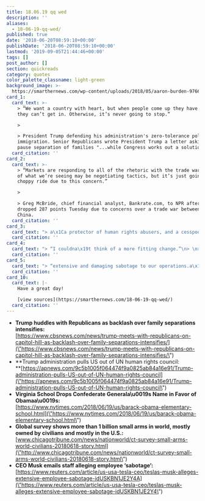 ```yaml
---
title: 18.06.19 qq wed
description: ''
aliases:
  - 18-06-19-qq-wed/
published: true
date: '2018-06-20T08:59:10+00:00'
publishDate: '2018-06-20T08:59:10+00:00'
lastmod: '2019-09-05T21:44:46+00:00'
tags: []
post_author: []
section: quickreads
category: quotes
color_palette_classname: light-green
background_image: >-
  https://smarthernews.com/wp-content/uploads/2018/05/aaron-burden-97663-unsplash-scaled-e1592171934379.jpg
card_1:
  card_text: >-
    > “We want a country with heart, but when people come up they have to know
    they can’t get in. Otherwise, it’s never going to stop.”

    > 

    > President Trump defending his administration's zero-tolerance policy on
    immigration. Senior Republicans wrote President Trump a letter asking him to
    pause separation of families "...while Congress works out a solution."
  card_citation: ''
card_2:
  card_text: >-
    > “Markets are responding to all of the rhetoric with the trade war. A lot
    of what we’re seeing may be negotiating tactics, but it’s just going to be a
    choppy ride due to this concern.”

    > 

    > Greg McBride, chief financial analyst, Bankrate.com, to NPR after the Dow
    dropped 287 points Tuesday due to concerns over a trade war between USA and
    China.
  card_citation: ''
card_3:
  card_text: "> a\x1Ca protector of human rights abusers, and a cesspool of political bias.a\x1D\n> \n> U.N. Ambassador Nikki Haley describing the U.N. Human Rights Council after withdrawing the U.S. from the 47-member council. She blasted the council for a\x1Cits chronic bias against Israela\x1D & the fact that its membership includes accused human rights abusers like China, Cuba, Venezuela & Congo."
  card_citation: ''
card_4:
  card_text: "> “I couldna\x19t think of a more fitting change.”\n> \n> Jason Kamras, Richmond superintendent after the board's vote to change a Virginia school's name to Barack Obama Elementary. The school, which is 90% black, was originally named for Confederate general J.E.B. Stuart."
  card_citation: ''
card_5:
  card_text: "> “extensive and damaging sabotage to our operations.a\x1D\n> \n> Elon Musk in an email seen by Reuters discussing an unnamed Tesla employee who was allegedly making unspecified code changes to its manufacturing operating system & sending what the email said was sensitive Tesla data to unnamed third parties. The disgruntled employee was reportedly passed over for a promotion."
  card_citation: ''
card_10:
  card_text: |-
    Have a great day!

    [view sources](https://smarthernews.com/18-06-19-qq-wed/)
  card_citation: ''
---
```

*   **Trump huddles with Republicans as backlash over family separations intensifies:**  
    [https://www.cbsnews.com/news/trump-meets-with-republicans-on-capitol-hill-as-backlash-over-family-separations-intensifies/](\"https://www.cbsnews.com/news/trump-meets-with-republicans-on-capitol-hill-as-backlash-over-family-separations-intensifies/\")
*   **Trump administration pulls US out of UN human rights council:  
    **[https://apnews.com/9c5b1005f064474f9a0825ab84a16e91/Trump-administration-pulls-US-out-of-UN-human-rights-council](\"https://apnews.com/9c5b1005f064474f9a0825ab84a16e91/Trump-administration-pulls-US-out-of-UN-human-rights-council\")
*   **Virginia School Drops Confederate Generala\\u0019s Name in Favor of Obamaa\\u0019s:**  
    [https://www.nytimes.com/2018/06/19/us/barack-obama-elementary-school.html](\"https://www.nytimes.com/2018/06/19/us/barack-obama-elementary-school.html\")
*   **Global survey shows more than 1 billion small arms in world, mostly owned by civilians and mostly in the U.S.:**  
    [www.chicagotribune.com/news/nationworld/ct-survey-small-arms-world-civilians-20180618-story.html](\"http://www.chicagotribune.com/news/nationworld/ct-survey-small-arms-world-civilians-20180618-story.html\")
*   **CEO Musk emails staff alleging employee ‘sabotage’:**  
    [https://www.reuters.com/article/us-usa-tesla-ceo/teslas-musk-alleges-extensive-employee-sabotage-idUSKBN1JE2Y4A](\"https://www.reuters.com/article/us-usa-tesla-ceo/teslas-musk-alleges-extensive-employee-sabotage-idUSKBN1JE2Y4\")